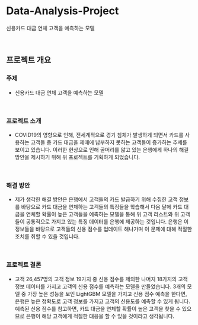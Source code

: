 # Data-Analysis-Project
신용카드 대금 연체 고객을 예측하는 모델

&ensp;

## 프로젝트 개요

### 주제
- 신용카드 대금 연체 고객을 예측하는 모델

&nbsp;

### 프로젝트 소개
- COVID19의 영향으로 인해, 전세계적으로 경기 침체가 발생하게 되면서 카드를 사용하는 고객들 중 카드 대금을 제때에 납부하지 못하는 고객들이 증가하는 추세를 보이고 있습니다. 이러한 현상으로 인해 골머리를 앓고 있는 은행에게 하나의 해결 방안을 제시하기 위해 위 프로젝트를 기획하게 되었습니다.

&nbsp;

### 해결 방안
- 제가 생각한 해결 방안은 은행에서 고객들의 카드 발급하기 위해 수집한 고객 정보를 바탕으로 카드 대금을 연체하는 고객들의 특징들을 학습해서 다음 달에 카드 대금을 연체할 확률이 높은 고객들을 예측하는 모델을 통해 위 고객 리스트와 위 고객들이 공통적으로 가지고 있는 특징 데이터를 은행에 제공하는 것입니다. 은행은 이 정보들을 바탕으로 고객들의 신용 점수를 업데이트 해나가며 이 문제에 대해 적절한 조치를 취할 수 있을 것입니다.

&ensp;

### 프로젝트 결론
- 고객 26,457명의 고객 정보 19가지 중 신용 점수를 제외한 나머지 18가지의 고객 정보 데이터를 가지고 고객의 신용 점수를 예측하는 모델을 만들었습니다.
  3개의 모델 중 가장 높은 성능을 보인 LightGBM 모델을 가지고 신용 점수 예측을 한다면, 은행은 높은 정확도로 고객 정보를 가지고 고객의 신용도를 예측할 수 있게 됩니다.
  예측된 신용 점수를 참고하면, 카드 대금을 연체할 확률이 높은 고객을 찾을 수 있으므로 은행이 해당 고객에게 적절한 대응을 할 수 있을 것이라고 생각됩니다.

